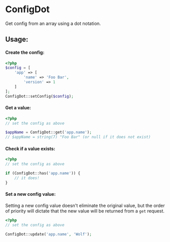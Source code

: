 ConfigDot
====

Get config from an array using a dot notation.

## Usage:

#### Create the config:

```php
<?php
$config = [
    'app' => [
        'name' => 'Foo Bar',
        'version' => 1
    ]
];
ConfigDot::setConfig($config);
```

#### Get a value:

```php
<?php
// set the config as above

$appName = ConfigDot::get('app.name');
// $appName = string(7) "Foo Bar" (or null if it does not exist)
```

#### Check if a value exists:

```php
<?php
// set the config as above

if (ConfigDot::has('app.name')) {
    // it does!
}
```

#### Set a new config value:

Setting a new config value doesn't eliminate the original value, but the order of priority will dictate that the new
value will be returned from a `get` request.

```php
<?php
// set the config as above

ConfigDot::update('app.name', 'Wolf');
```